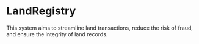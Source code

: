 # LandRegistry
This system aims to streamline land transactions, reduce the risk of fraud, and ensure the integrity of land records.
